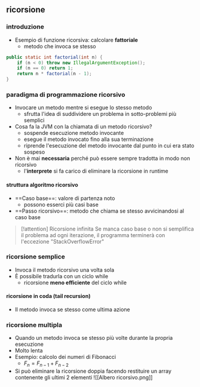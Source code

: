 ## ricorsione
### introduzione
- Esempio di funzione ricorsiva: calcolare **fattoriale**
	- metodo che invoca se stesso
```java
public static int factorial(int n) { 
	if (n < 0) throw new IllegalArgumentException(); 
	if (n == 0) return 1; 
	return n * factorial(n - 1); 
}
```

### paradigma di programmazione ricorsivo
- Invocare un metodo mentre si esegue lo stesso metodo
	- sfrutta l'idea di suddividere un problema in sotto-problemi più semplici
- Cosa fa la JVM con la chiamata di un metodo ricorsivo?
	- sospende esecuzione metodo invocante
	- esegue il metodo invocato fino alla sua terminazione
	- riprende l'esecuzione del metodo invocante dal punto in cui era stato sospeso
- Non è mai **necessaria** perché può essere sempre tradotta in modo non ricorsivo
	- l'**interprete** si fa carico di eliminare la ricorsione in runtime

#### struttura algoritmo ricorsivo
- ==Caso base==: valore di partenza noto
	- possono esserci più casi base
- ==Passo ricorsivo==: metodo che chiama se stesso avvicinandosi al caso base

> [!attention] Ricorsione infinita
> Se manca caso base o non si semplifica il problema ad ogni iterazione, il programma terminerà con l'eccezione "StackOverflowError"

### ricorsione semplice
- Invoca il metodo ricorsivo una volta sola
- È possibile tradurla con un ciclo while
	- ricorsione **meno efficiente** del ciclo while
#### ricorsione in coda (tail recursion)
- Il metodo invoca se stesso come ultima azione

### ricorsione multipla
- Quando un metodo invoca se stesso più volte durante la propria esecuzione
- Molto lenta
- Esempio: calcolo dei numeri di Fibonacci
	- $F_n = F_{n-1} + F_{n-2}$
- Si può eliminare la ricorsione doppia facendo restituire un array contenente gli ultimi 2 elementi
![[Albero ricorsivo.png]]